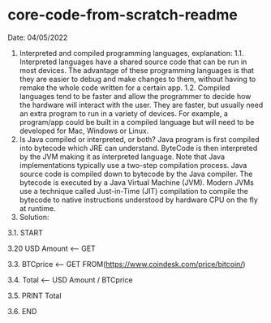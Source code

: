 # core-code-from-scratch-readme

Date: 04/05/2022
1. Interpreted and compiled programming languages, explanation: 
1.1. Interpreted languages have a shared source code that can be run in most devices. The advantage of these programming languages is that they are easier to debug and make changes to them, without having to remake the whole code written for a certain app.
1.2. Compiled languages tend to be faster and allow the programmer to decide how the hardware will interact with the user. They are faster, but usually need an extra program to run in a variety of devices. For example, a program/app could be built in a compiled language but will need to be developed for Mac, Windows or Linux.
2. Is Java compiled or interpreted, or both? Java program is first compiled into bytecode which JRE can understand. ByteCode is then interpreted by the JVM making it as interpreted language. Note that Java implementations typically use a two-step compilation process. Java source code is compiled down to bytecode by the Java compiler. The bytecode is executed by a Java Virtual Machine (JVM). Modern JVMs use a technique called Just-in-Time (JIT) compilation to compile the bytecode to native instructions understood by hardware CPU on the fly at runtime.
3. Solution:

3.1. START

3.20 USD Amount <-- GET

3.3. BTCprice <-- GET FROM(https://www.coindesk.com/price/bitcoin/)

3.4. Total <-- USD Amount / BTCprice

3.5. PRINT Total

3.6. END
